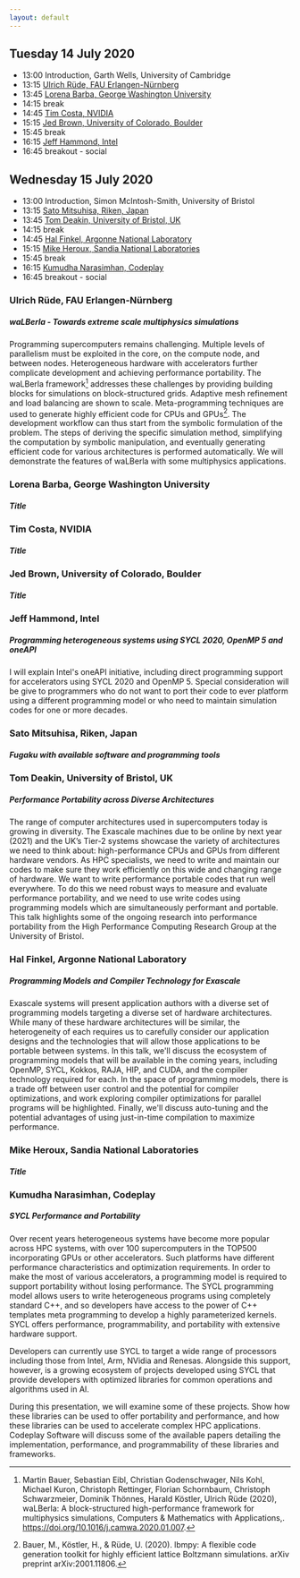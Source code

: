 ```yaml
---
layout: default
---
```


## Tuesday 14 July 2020

- 13:00 Introduction, Garth Wells, University of Cambridge
- 13:15 <a href="#ulrich-rüde-fau-erlangen-nürnberg">Ulrich Rüde, FAU Erlangen-Nürnberg</a>
- 13:45 <a href="#lorena-barba-george-washington-university">Lorena Barba, George Washington University</a>
- 14:15 break
- 14:45 <a href="#tim-costa-nvidia">Tim Costa, NVIDIA</a>
- 15:15 <a href="#jed-brown-university-of-colorado-boulder">Jed Brown, University of Colorado, Boulder</a>
- 15:45 break
- 16:15 <a href="#jeff-hammond-intel">Jeff Hammond, Intel</a>
- 16:45 breakout - social

## Wednesday 15 July 2020

- 13:00 Introduction, Simon McIntosh-Smith, University of Bristol
- 13:15 <a href="#sato-mitsuhisa-riken-japan">Sato Mitsuhisa, Riken, Japan</a>
- 13:45 <a href="#tom-deakin-university-of-bristol-uk">Tom Deakin, University of Bristol, UK</a>
- 14:15 break
- 14:45 <a href="#hal-finkel-argonne-national-laboratory">Hal Finkel, Argonne National Laboratory</a>
- 15:15 <a href="#mike-heroux-sandia-national-laboratories">Mike Heroux, Sandia National Laboratories</a>
- 15:45 break
- 16:15 <a href="#kumudha-narasimhan-codeplay">Kumudha Narasimhan, Codeplay</a>
- 16:45 breakout - social


### Ulrich Rüde, FAU Erlangen-Nürnberg
##### waLBerla - Towards extreme scale multiphysics simulations

Programming supercomputers remains challenging. Multiple levels of
parallelism must be exploited in the core, on the compute node, and
between nodes. Heterogeneous hardware with accelerators further
complicate development and achieving performance portability. The
waLBerla framework[^1] addresses these challenges by providing
building blocks for simulations on block-structured grids. Adaptive
mesh refinement and load balancing are shown to
scale. Meta-programming techniques are used to generate highly
efficient code for CPUs and GPUs[^2]. The development workflow can
thus start from the symbolic formulation of the problem. The steps of
deriving the specific simulation method,  simplifying the computation
by symbolic manipulation, and eventually generating efficient code for
various architectures is performed automatically. We will demonstrate
the features of waLBerla with some multiphysics applications.

[^1]: Martin Bauer, Sebastian Eibl, Christian Godenschwager, Nils Kohl, Michael Kuron, Christoph Rettinger, Florian Schornbaum, Christoph Schwarzmeier, Dominik Thönnes, Harald Köstler, Ulrich Rüde (2020), waLBerla: A block-structured high-performance framework for multiphysics simulations, Computers & Mathematics with Applications,. https://doi.org/10.1016/j.camwa.2020.01.007.

[^2]: Bauer, M., Köstler, H., & Rüde, U. (2020). lbmpy: A flexible code generation toolkit for highly efficient lattice Boltzmann simulations. arXiv preprint arXiv:2001.11806.

### Lorena Barba, George Washington University
##### Title

### Tim Costa, NVIDIA
##### Title

### Jed Brown, University of Colorado, Boulder
##### Title

### Jeff Hammond, Intel
##### Programming heterogeneous systems using SYCL 2020, OpenMP 5 and oneAPI

I will explain Intel's oneAPI initiative, including direct programming
support for accelerators using SYCL 2020 and OpenMP 5.
Special consideration will be give to programmers who do not want to
port their code to ever platform using a different programming model
or who need to maintain simulation codes for one or more decades.

### Sato Mitsuhisa, Riken, Japan
##### Fugaku with available software and programming tools

### Tom Deakin, University of Bristol, UK
##### Performance Portability across Diverse Architectures

The range of computer architectures used in supercomputers today is
growing in diversity. The Exascale machines due to be online by next
year (2021) and the UK’s Tier-2 systems showcase the variety of
architectures we need to think about: high-performance CPUs and GPUs
from different hardware vendors. As HPC specialists, we need to write
and maintain our codes to make sure they work efficiently on this wide
and changing range of hardware. We want to write performance portable
codes that run well everywhere. To do this we need robust ways to
measure and evaluate performance portability, and we need to use write
codes using programming models which are simultaneously performant and
portable. This talk highlights some of the ongoing research into
performance portability from the High Performance Computing Research
Group at the University of Bristol. 

### Hal Finkel, Argonne National Laboratory
##### Programming Models and Compiler Technology for Exascale

Exascale systems will present application authors with a diverse set
of programming models targeting a diverse set of hardware
architectures. While many of these hardware architectures will be
similar, the heterogeneity of each requires us to carefully consider
our application designs and the technologies that will allow those
applications to be portable between systems. In this talk, we'll
discuss the ecosystem of programming models that will be available in
the coming years, including OpenMP, SYCL, Kokkos, RAJA, HIP, and CUDA,
and the compiler technology required for each. In the space of
programming models, there is a trade off between user control and the
potential for compiler optimizations, and work exploring compiler
optimizations for parallel programs will be highlighted. Finally,
we'll discuss auto-tuning and the potential advantages of using
just-in-time compilation to maximize performance. 


### Mike Heroux, Sandia National Laboratories
##### Title


### Kumudha Narasimhan, Codeplay
##### SYCL Performance and Portability

Over recent years heterogeneous systems have become more popular
across HPC systems, with over 100 supercomputers in the TOP500
incorporating GPUs or other accelerators. Such platforms have
different performance characteristics and optimization requirements.
In order to make the most of various accelerators, a programming model
is required to support portability without losing performance. The
SYCL programming model allows users to write heterogeneous programs
using completely standard C++, and so developers have access to the
power of C++ templates meta programming to develop a highly
parameterized kernels. SYCL offers performance, programmability, and
portability with extensive hardware support.

Developers can currently use SYCL to target a wide range of processors
including those from Intel, Arm, NVidia  and Renesas.  Alongside this
support, however, is a growing ecosystem of projects developed using
SYCL that provide developers with optimized libraries for common
operations and algorithms used in AI.

During this presentation, we will examine some of these projects. Show
how these libraries can be used to offer portability and performance,
and how these libraries can be used to accelerate complex HPC
applications.  Codeplay Software will discuss some of the available
papers detailing the implementation, performance, and programmability
of these libraries and frameworks.
